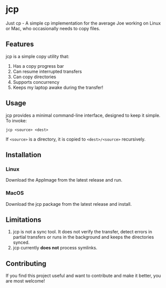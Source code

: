# jcp

Just cp - A simple cp implementation for the average Joe working on Linux or Mac, who occasionally needs to copy files.


## Features

jcp is a simple copy utility that:
1. Has a copy progress bar
2. Can resume interrupted transfers
3. Can copy directories
4. Supports concurrency
5. Keeps my laptop awake during the transfer!

## Usage

jcp provides a minimal command-line interface, designed to keep it simple. To invoke:

```
jcp <source> <dest>
```

If `<source>` is a directory, it is copied to `<dest>/<source>` recursively.

## Installation

### Linux
Download the AppImage from the latest release and run.

### MacOS
Download the jcp package from the latest release and install.

## Limitations
1. jcp is not a sync tool. It does not verify the transfer, detect errors in partial transfers or runs in the background and keeps the directories synced.
2. jcp currently **does not** process symlinks.

## Contributing

If you find this project useful and want to contribute and make it better, you are most welcome!
